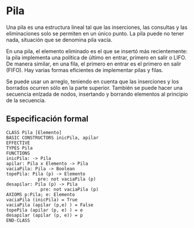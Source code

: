 # Pila

Una pila es una estructura lineal tal que las inserciones, las consultas y las eliminaciones solo se permiten en un único punto. La pila puede no tener nada, situación que se denomina pila vacía.

En una pila, el elemento eliminado es el que se insertó más recientemente: la pila implementa una política de último en entrar, primero en salir o LIFO. De manera similar, en una fila, el primero en entrar es el primero en salir (FIFO). Hay varias formas eficientes de implementar pilas y filas. 

Se puede usar un arreglo, teniendo en cuenta que las inserciones y los borrados ocurren sólo en la parte superior.
También se puede hacer una secuencia enlzada de nodos, insertando y borrando elementos al principio de la secuencia.

## Especificación formal

```
CLASS Pila [Elemento]
BASIC CONSTRUCTORS inicPila, apilar
EFFECTIVE
TYPES Pila
FUNCTIONS
inicPila: -> Pila
apilar: Pila x Elemento -> Pila
vaciaPila: Pila -> Boolean
topePila: Pila (p) -> Elemento
            pre: not vaciaPila (p)
desapilar: Pila (p) -> Pila 
             pre: not vaciaPila (p)
AXIOMS p:Pila; e: Elemento
vaciaPila (inicPila) = True
vaciaPila (apilar (p,e) ) = False
topePila (apilar (p, e) ) = e
desapilar (apilar (p, e)) = p
END-CLASS
```
